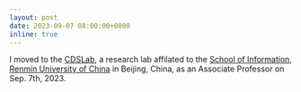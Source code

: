 ```yaml
---
layout: post
date: 2023-09-07 08:00:00+0800
inline: true
---
```


I moved to the [CDSLab](http://cloudlab.ruc.edu.cn/index.htm), a research lab affilated to the [School of Information](http://info.ruc.edu.cn/Home/index.htm), [Renmin University of China](https://en.ruc.edu.cn/) in Beijing, China, as an Associate Professor on Sep. 7th, 2023.
